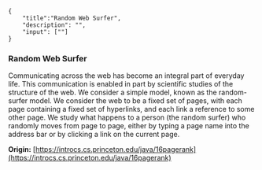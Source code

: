 ```javax-snippet
{
    "title":"Random Web Surfer",
    "description": "",
    "input": [""]
}
```
### Random Web Surfer
Communicating across the web has become an integral part of everyday life. This communication is enabled in part by scientific studies of the structure of the web. We consider a simple model, known as the random-surfer model. We consider the web to be a fixed set of pages, with each page containing a fixed set of hyperlinks, and each link a reference to some other page. We study what happens to a person (the random surfer) who randomly moves from page to page, either by typing a page name into the address bar or by clicking a link on the current page.

**Origin:** [https://introcs.cs.princeton.edu/java/16pagerank](https://introcs.cs.princeton.edu/java/16pagerank)